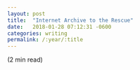 ```yaml
---
layout: post
title:  "Internet Archive to the Rescue"
date:   2018-01-28 07:12:31 -0600
categories: writing
permalink: /:year/:title
---
```


(2 min read)
